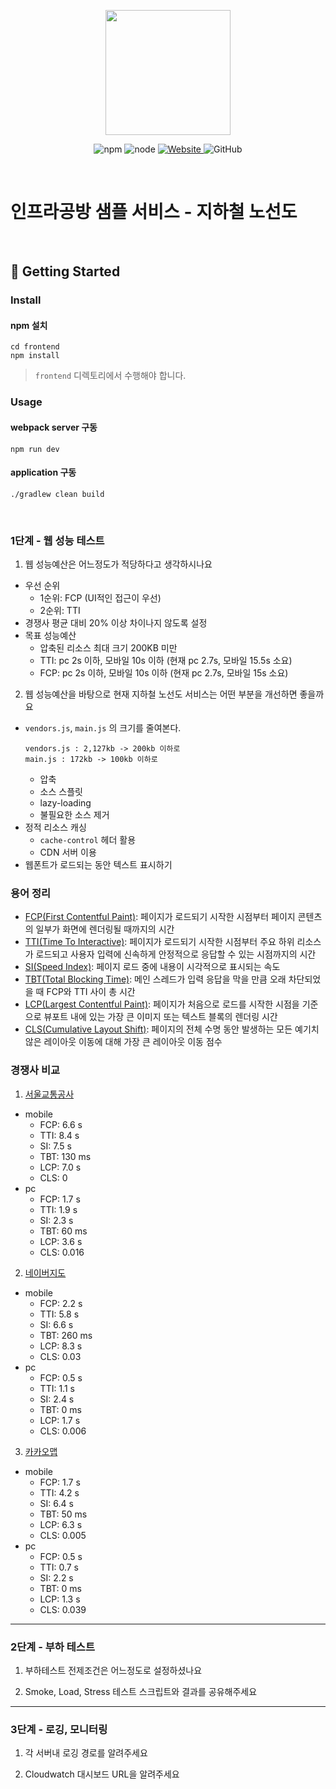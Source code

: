 <p align="center">
    <img width="200px;" src="https://raw.githubusercontent.com/woowacourse/atdd-subway-admin-frontend/master/images/main_logo.png"/>
</p>
<p align="center">
  <img alt="npm" src="https://img.shields.io/badge/npm-%3E%3D%205.5.0-blue">
  <img alt="node" src="https://img.shields.io/badge/node-%3E%3D%209.3.0-blue">
  <a href="https://edu.nextstep.camp/c/R89PYi5H" alt="nextstep atdd">
    <img alt="Website" src="https://img.shields.io/website?url=https%3A%2F%2Fedu.nextstep.camp%2Fc%2FR89PYi5H">
  </a>
  <img alt="GitHub" src="https://img.shields.io/github/license/next-step/atdd-subway-service">
</p>

<br>

# 인프라공방 샘플 서비스 - 지하철 노선도

<br>

## 🚀 Getting Started

### Install
#### npm 설치
```
cd frontend
npm install
```
> `frontend` 디렉토리에서 수행해야 합니다.

### Usage
#### webpack server 구동
```
npm run dev
```
#### application 구동
```
./gradlew clean build
```
<br>


### 1단계 - 웹 성능 테스트
1. 웹 성능예산은 어느정도가 적당하다고 생각하시나요
- 우선 순위
    + 1순위: FCP (UI적인 접근이 우선)
    + 2순위: TTI
- 경쟁사 평균 대비 20% 이상 차이나지 않도록 설정
- 목표 성능예산
    + 압축된 리소스 최대 크기 200KB 미만
    + TTI: pc 2s 이하, 모바일 10s 이하 (현재 pc 2.7s, 모바일 15.5s 소요)
    + FCP: pc 2s 이하, 모바일 10s 이하 (현재 pc 2.7s, 모바일 15s 소요)
2. 웹 성능예산을 바탕으로 현재 지하철 노선도 서비스는 어떤 부분을 개선하면 좋을까요
- `vendors.js`, `main.js` 의 크기를 줄여본다.
    ```
    vendors.js : 2,127kb -> 200kb 이하로
    main.js : 172kb -> 100kb 이하로
    ```
    + 압축
    + 소스 스플릿
    + lazy-loading
    + 불필요한 소스 제거
- 정적 리소스 캐싱
    + `cache-control` 헤더 활용
    + CDN 서버 이용
- 웹폰트가 로드되는 동안 텍스트 표시하기

### 용어 정리
- [FCP(First Contentful Paint)](https://web.dev/fcp/): 페이지가 로드되기 시작한 시점부터 페이지 콘텐츠의 일부가 화면에 렌더링될 때까지의 시간
- [TTI(Time To Interactive)](https://web.dev/tti/): 페이지가 로드되기 시작한 시점부터 주요 하위 리소스가 로드되고 사용자 입력에 신속하게 안정적으로 응답할 수 있는 시점까지의 시간
- [SI(Speed Index)](https://web.dev/speed-index/): 페이지 로드 중에 내용이 시각적으로 표시되는 속도
- [TBT(Total Blocking Time)](https://web.dev/tbt/): 메인 스레드가 입력 응답을 막을 만큼 오래 차단되었을 때 FCP와 TTI 사이 총 시간
- [LCP(Largest Contentful Paint)](https://web.dev/lcp/): 페이지가 처음으로 로드를 시작한 시점을 기준으로 뷰포트 내에 있는 가장 큰 이미지 또는 텍스트 블록의 렌더링 시간
- [CLS(Cumulative Layout Shift)](https://web.dev/cls/): 페이지의 전체 수명 동안 발생하는 모든 예기치 않은 레이아웃 이동에 대해 가장 큰 레이아웃 이동 점수

### 경쟁사 비교
1. [서울교통공사](http://www.seoulmetro.co.kr/kr/cyberStation.do)
- mobile
    + FCP: 6.6 s
    + TTI: 8.4 s
    + SI: 7.5 s
    + TBT: 130 ms
    + LCP: 7.0 s
    + CLS: 0
- pc
    + FCP: 1.7 s
    + TTI: 1.9 s
    + SI: 2.3 s
    + TBT: 60 ms
    + LCP: 3.6 s
    + CLS: 0.016
2. [네이버지도](https://m.map.naver.com/subway/subwayLine.naver?region=1000)
- mobile
    + FCP: 2.2 s
    + TTI: 5.8 s
    + SI: 6.6 s
    + TBT: 260 ms
    + LCP: 8.3 s
    + CLS: 0.03
- pc
    + FCP: 0.5 s
    + TTI: 1.1 s
    + SI: 2.4 s
    + TBT: 0 ms
    + LCP: 1.7 s
    + CLS: 0.006
3. [카카오맵](https://m.map.kakao.com/)
- mobile
    + FCP: 1.7 s
    + TTI: 4.2 s
    + SI: 6.4 s
    + TBT: 50 ms
    + LCP: 6.3 s
    + CLS: 0.005
- pc
    + FCP: 0.5 s
    + TTI: 0.7 s
    + SI: 2.2 s
    + TBT: 0 ms
    + LCP: 1.3 s
    + CLS: 0.039

---

### 2단계 - 부하 테스트 
1. 부하테스트 전제조건은 어느정도로 설정하셨나요

2. Smoke, Load, Stress 테스트 스크립트와 결과를 공유해주세요

---

### 3단계 - 로깅, 모니터링
1. 각 서버내 로깅 경로를 알려주세요

2. Cloudwatch 대시보드 URL을 알려주세요
